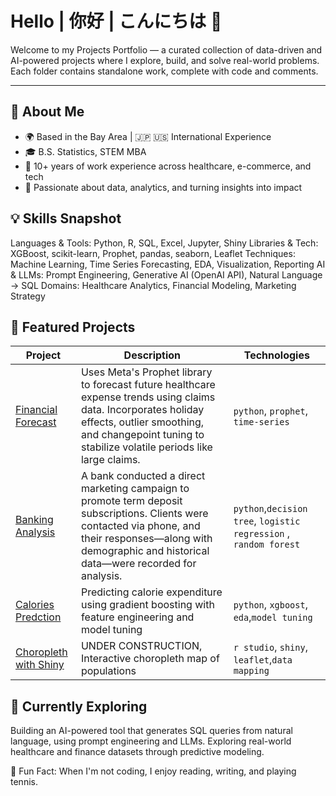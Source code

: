 # Hello | 你好 | こんにちは 👋

Welcome to my Projects Portfolio — a curated collection of data-driven and AI-powered projects where I explore, build, and solve real-world problems.
Each folder contains standalone work, complete with code and comments.

---

## 👤 About Me

- 🌍 Based in the Bay Area | 🇯🇵 🇺🇸 International Experience  
- 🎓 B.S. Statistics, STEM MBA 
- 💼 10+ years of work experience across healthcare, e-commerce, and tech  
- 🧠 Passionate about data, analytics, and turning insights into impact  

## 💡 Skills Snapshot

Languages & Tools: Python, R, SQL, Excel, Jupyter, Shiny
Libraries & Tech: XGBoost, scikit-learn, Prophet, pandas, seaborn, Leaflet
Techniques: Machine Learning, Time Series Forecasting, EDA, Visualization, Reporting
AI & LLMs: Prompt Engineering, Generative AI (OpenAI API), Natural Language → SQL
Domains: Healthcare Analytics, Financial Modeling, Marketing Strategy

## 🚀 Featured Projects

| Project | Description | Technologies |
|--------|-------------|--------------|
| [Financial Forecast]() | Uses Meta's Prophet library to forecast future healthcare expense trends using claims data. Incorporates holiday effects, outlier smoothing, and changepoint tuning to stabilize volatile periods like large claims.  | `python`, `prophet`, `time-series` |
| [Banking Analysis](https://github.com/ylds/banking-analysis) | A bank conducted a direct marketing campaign to promote term deposit subscriptions. Clients were contacted via phone, and their responses—along with demographic and historical data—were recorded for analysis. | `python`,`decision tree`, `logistic regression` , `random forest`|
| [Calories Predction](https://github.com/ylds/xgb_calories) | Predicting calorie expenditure using gradient boosting with feature engineering and model tuning | `python`, `xgboost`, `eda`,`model tuning` |
| [Choropleth with Shiny](https://github.com/ylds/ev_participation) | UNDER CONSTRUCTION, Interactive choropleth map of populations  | `r studio`, `shiny`, `leaflet`,`data mapping` |

## 🔭 Currently Exploring
Building an AI-powered tool that generates SQL queries from natural language, using prompt engineering and LLMs.
Exploring real-world healthcare and finance datasets through predictive modeling.

🎾 Fun Fact: When I'm not coding, I enjoy reading, writing, and playing tennis.

